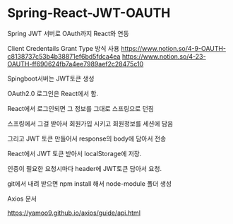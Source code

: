 # Spring-React-JWT-OAUTH

Spring JWT 서버로 OAuth까지 React와 연동

Client Credentails Grant Type 방식 사용
https://www.notion.so/4-9-OAUTH-c8138737c53b4b38871ef6bd5fdca4ea
https://www.notion.so/4-23-OAUTH-ff690624fb7a4ee7989aef2c28475c10

Spingboot서버는 JWT토큰 생성

OAuth2.0 로그인은 React에서 함.

React에서 로그인되면 그 정보를 그대로 스프링으로 던짐

스프링에서 그걸 받아서 회원가입 시키고 회원정보를 세션에 담음

그리고 JWT 토큰 만들어서 response의 body에 담아서 전송

React에서 JWT 토큰 받아서 localStorage에 저장.

인증이 필요한 요청시마다 header에 JWT토큰 담아서 요청.


git에서 내려 받으면 npm install 해서 node-module 폴더 생성


Axios 문서

https://yamoo9.github.io/axios/guide/api.html
